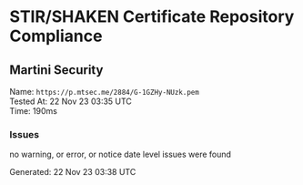 # STIR/SHAKEN Certificate Repository Compliance

## Martini Security

Name: `https://p.mtsec.me/2884/G-1GZHy-NUzk.pem`\
Tested At: 22 Nov 23 03:35 UTC\
Time: 190ms

### Issues

no warning, or error, or notice date level issues were found

Generated: 22 Nov 23 03:38 UTC
